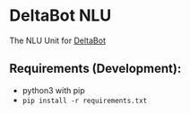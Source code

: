 # DeltaBot NLU
The NLU Unit for [DeltaBot](https://github.com/dfuchss/DeltaBot)

## Requirements (Development):
- python3 with pip
- `pip install -r requirements.txt`
